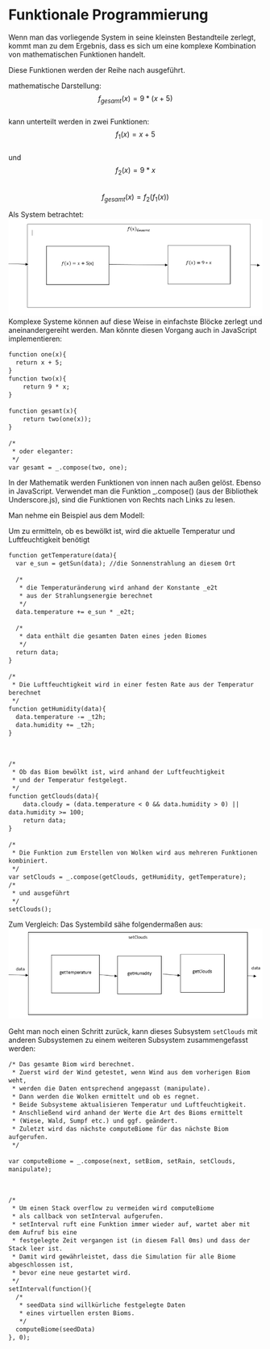 # Funktionale Programmierung

Wenn man das vorliegende System in seine kleinsten Bestandteile zerlegt, kommt man zu dem Ergebnis, dass es sich um eine komplexe Kombination von mathematischen Funktionen handelt.

Diese Funktionen werden der Reihe nach ausgeführt.

mathematische Darstellung:<br/>
$$ f_{gesamt}(x) = 9 * (x+5)$$<br/>
kann unterteilt werden in zwei Funktionen:<br/>
$$f_1(x) = x + 5$$<br/>
und<br/>
$$f_2(x) = 9*x$$<br/>
$$ f_{gesamt}(x) = f_2(f_1(x))$$

Als System betrachtet:
![](gesamtsystem.PNG)
Komplexe Systeme können auf diese Weise in einfachste Blöcke zerlegt und aneinandergereiht werden. Man könnte diesen Vorgang auch in JavaScript implementieren:

    function one(x){
      return x + 5;
    }
    function two(x){
        return 9 * x;
    }
    
    function gesamt(x){
        return two(one(x));
    }
    
    /*
     * oder eleganter:
     */
    var gesamt = _.compose(two, one);

In der Mathematik werden Funktionen von innen nach außen gelöst.
Ebenso in JavaScript. Verwendet man die Funktion _.compose() (aus der Bibliothek Underscore.js), sind die Funktionen von Rechts nach Links zu lesen.


Man nehme ein Beispiel aus dem Modell:

Um zu ermitteln, ob es bewölkt ist, wird die aktuelle Temperatur und Luftfeuchtigkeit benötigt

    function getTemperature(data){
      var e_sun = getSun(data); //die Sonnenstrahlung an diesem Ort
      
      /*
       * die Temperaturänderung wird anhand der Konstante _e2t 
       * aus der Strahlungsenergie berechnet
       */
      data.temperature += e_sun * _e2t;
      
      /*
       * data enthält die gesamten Daten eines jeden Biomes
       */
      return data;
    }
    
    /*
     * Die Luftfeuchtigkeit wird in einer festen Rate aus der Temperatur berechnet
     */
    function getHumidity(data){
      data.temperature -= _t2h;
      data.humidity += _t2h;
    }
<br/>

    
    /*
     * Ob das Biom bewölkt ist, wird anhand der Luftfeuchtigkeit 
     * und der Temperatur festgelegt.
     */
    function getClouds(data){
        data.cloudy = (data.temperature < 0 && data.humidity > 0) || data.humidity >= 100;
        return data;
    }
    
    /*
     * Die Funktion zum Erstellen von Wolken wird aus mehreren Funktionen kombiniert.
     */
    var setClouds = _.compose(getClouds, getHumidity, getTemperature);
    /*
     * und ausgeführt
     */
    setClouds();
    
    
Zum Vergleich: Das Systembild sähe folgendermaßen aus:
![](setClouds.PNG)

Geht man noch einen Schritt zurück, kann dieses Subsystem `setClouds` mit anderen Subsystemen zu einem weiteren Subsystem zusammengefasst werden:

    /* Das gesamte Biom wird berechnet. 
     * Zuerst wird der Wind getestet, wenn Wind aus dem vorherigen Biom weht, 
     * werden die Daten entsprechend angepasst (manipulate). 
     * Dann werden die Wolken ermittelt und ob es regnet. 
     * Beide Subsysteme aktualisieren Temperatur und Luftfeuchtigkeit. 
     * Anschließend wird anhand der Werte die Art des Bioms ermittelt 
     * (Wiese, Wald, Sumpf etc.) und ggf. geändert.
     * Zuletzt wird das nächste computeBiome für das nächste Biom aufgerufen.
     */
    
    var computeBiome = _.compose(next, setBiom, setRain, setClouds, manipulate);
    
<br/>

    /*
     * Um einen Stack overflow zu vermeiden wird computeBiome 
     * als callback von setInterval aufgerufen. 
     * setInterval ruft eine Funktion immer wieder auf, wartet aber mit dem Aufruf bis eine
     * festgelegte Zeit vergangen ist (in diesem Fall 0ms) und dass der Stack leer ist.
     * Damit wird gewährleistet, dass die Simulation für alle Biome abgeschlossen ist, 
     * bevor eine neue gestartet wird.
     */
    setInterval(function(){
      /*
       * seedData sind willkürliche festgelegte Daten 
       * eines virtuellen ersten Bioms.
       */
      computeBiome(seedData)
    }, 0);

    